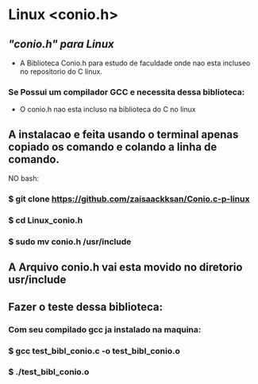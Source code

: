 # Linux <conio.h>
## _"conio.h" para Linux_
- A Biblioteca Conio.h para estudo de faculdade onde nao esta incluseo no repositorio do C linux.

### Se Possui um compilador GCC e necessita dessa biblioteca:

- O conio.h nao esta incluso na biblioteca do C no linux

## A instalacao e feita usando o terminal apenas copiado os comando e colando a linha de comando.
NO bash:

### $ git clone https://github.com/zaisaackksan/Conio.c-p-linux
### $ cd Linux_conio.h
### $ sudo mv conio.h /usr/include


## A Arquivo conio.h vai esta movido no diretorio usr/include

## Fazer o teste dessa biblioteca:
### Com seu compilado gcc ja instalado na maquina:
### $ gcc test_bibl_conio.c -o test_bibl_conio.o
### $ ./test_bibl_conio.o
